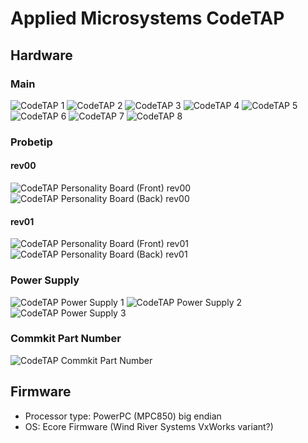 # Applied Microsystems CodeTAP
## Hardware
### Main
![CodeTAP 1](https://github.com/Necrosys/x86-JTAG-Information/blob/master/Hardware/CodeTAP/CodeTAP_1.jpg)
![CodeTAP 2](https://github.com/Necrosys/x86-JTAG-Information/blob/master/Hardware/CodeTAP/CodeTAP_2.jpg)
![CodeTAP 3](https://github.com/Necrosys/x86-JTAG-Information/blob/master/Hardware/CodeTAP/CodeTAP_3.jpg)
![CodeTAP 4](https://github.com/Necrosys/x86-JTAG-Information/blob/master/Hardware/CodeTAP/CodeTAP_4.jpg)
![CodeTAP 5](https://github.com/Necrosys/x86-JTAG-Information/blob/master/Hardware/CodeTAP/CodeTAP_5.jpg)
![CodeTAP 6](https://github.com/Necrosys/x86-JTAG-Information/blob/master/Hardware/CodeTAP/CodeTAP_6.jpg)
![CodeTAP 7](https://github.com/Necrosys/x86-JTAG-Information/blob/master/Hardware/CodeTAP/CodeTAP_7.jpg)
![CodeTAP 8](https://github.com/Necrosys/x86-JTAG-Information/blob/master/Hardware/CodeTAP/CodeTAP_8.jpg)
### Probetip
#### rev00
![CodeTAP Personality Board (Front) rev00](https://github.com/Necrosys/x86-JTAG-Information/blob/master/Hardware/CodeTAP/CodeTAP_PB_Front.jpg)
![CodeTAP Personality Board (Back) rev00](https://github.com/Necrosys/x86-JTAG-Information/blob/master/Hardware/CodeTAP/CodeTAP_PB_Back.jpg)
#### rev01
![CodeTAP Personality Board (Front) rev01](https://github.com/Necrosys/x86-JTAG-Information/blob/master/Hardware/CodeTAP/CodeTAP_PB_rev01_Front.jpg)
![CodeTAP Personality Board (Back) rev01](https://github.com/Necrosys/x86-JTAG-Information/blob/master/Hardware/CodeTAP/CodeTAP_PB_rev01_Back.jpg)
### Power Supply
![CodeTAP Power Supply 1](https://github.com/Necrosys/x86-JTAG-Information/blob/master/Hardware/CodeTAP/CodeTAP_PS.jpg)
![CodeTAP Power Supply 2](https://github.com/Necrosys/x86-JTAG-Information/blob/master/Hardware/CodeTAP/CodeTAP_PS2.jpg)
![CodeTAP Power Supply 3](https://github.com/Necrosys/x86-JTAG-Information/blob/master/Hardware/CodeTAP/CodeTAP_PS3.jpg)
### Commkit Part Number
![CodeTAP Commkit Part Number](https://github.com/Necrosys/x86-JTAG-Information/blob/master/Hardware/CodeTAP/CodeTAP_CK.jpg)
## Firmware
* Processor type: PowerPC (MPC850) big endian
* OS: Ecore Firmware (Wind River Systems VxWorks variant?)
